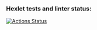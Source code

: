 ### Hexlet tests and linter status:
[![Actions Status](https://github.com/antliubimov/frontend-project-11/workflows/hexlet-check/badge.svg)](https://github.com/antliubimov/frontend-project-11/actions)